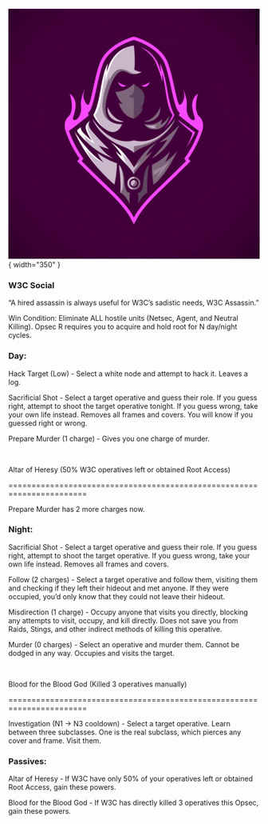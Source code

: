 ![w3cassassin.png](Images/w3cassassin.png){ width="350" }

### **W3C Social**

“A hired assassin is always useful for W3C’s sadistic needs, W3C Assassin.”

Win Condition: Eliminate ALL hostile units (Netsec, Agent, and Neutral Killing). Opsec R requires you to acquire and hold root for N day/night cycles.

### **Day:**

Hack Target (Low) - Select a white node and attempt to hack it. Leaves a log.

Sacrificial Shot - Select a target operative and guess their role. If you guess right, attempt to shoot the target operative tonight. If you guess wrong, take your own life instead. Removes all frames and covers. You will know if you guessed right or wrong.

Prepare Murder (1 charge) - Gives you one charge of murder.

<br>

Altar of Heresy (50% W3C operatives left or obtained Root Access)

=======================================================================

Prepare Murder has 2 more charges now.

### **Night:**

Sacrificial Shot - Select a target operative and guess their role. If you guess right, attempt to shoot the target operative. If you guess wrong, take your own life instead. Removes all frames and covers.

Follow (2 charges) - Select a target operative and follow them, visiting them and checking if they left their hideout and met anyone. If they were occupied, you’d only know that they could not leave their hideout.

Misdirection (1 charge) - Occupy anyone that visits you directly, blocking any attempts to visit, occupy, and kill directly. Does not save you from Raids, Stings, and other indirect methods of killing this operative.

Murder (0 charges) - Select an operative and murder them. Cannot be dodged in any way. Occupies and visits the target.

<br>

Blood for the Blood God (Killed 3 operatives manually)

=======================================================================

Investigation (N1 -> N3 cooldown) - Select a target operative. Learn between three subclasses. One is the real subclass, which pierces any cover and frame. Visit them.

### **Passives:**

Altar of Heresy - If W3C have only 50% of your operatives left or obtained Root Access, gain these powers.

Blood for the Blood God - If W3C has directly killed 3 operatives this Opsec, gain these powers.
